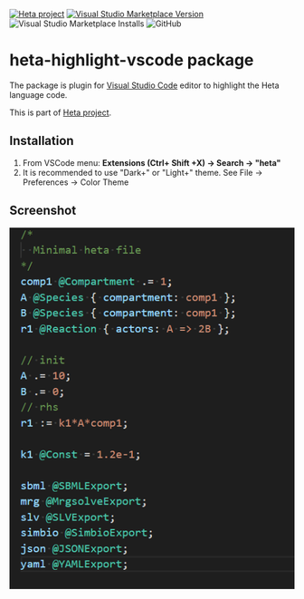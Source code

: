 [![Heta project](https://img.shields.io/badge/%CD%B1-Heta_project-blue)](https://hetalang.github.io/)
[![Visual Studio Marketplace Version](https://img.shields.io/visual-studio-marketplace/v/insysbio.heta-highlight-vscode)](https://marketplace.visualstudio.com/items?itemName=insysbio.heta-highlight-vscode)
![Visual Studio Marketplace Installs](https://img.shields.io/visual-studio-marketplace/i/insysbio.heta-highlight-vscode)
![GitHub](https://img.shields.io/github/license/insysbio/heta-highlight-vscode)

# heta-highlight-vscode package

The package is plugin for [Visual Studio Code](https://code.visualstudio.com/) editor to highlight the Heta language code.

This is part of [Heta project](https://hetalang.github.io/).

## Installation
1) From VSCode menu: **Extensions (Ctrl+ Shift +X) -> Search -> "heta"**
2) It is recommended to use "Dark+" or "Light+" theme. See File -> Preferences -> Color Theme

## Screenshot
![Screenshot of the package](./screen0.png)
